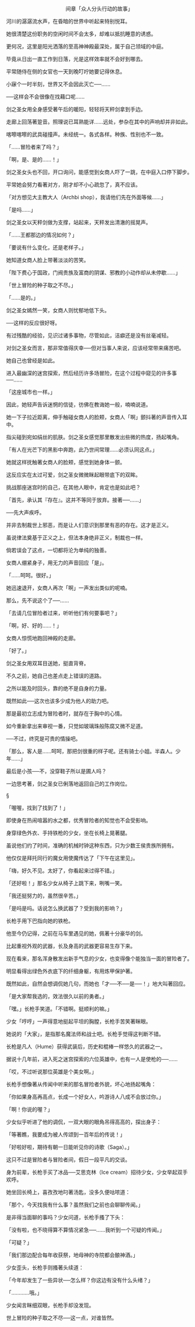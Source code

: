 <p align="center">间章「众人分头行动的故事」</p>

河川的潺潺流水声，在昏暗的世界中听起来特别悦耳。

她很清楚这份职务的空闲时间不会太多，却难以抵抗睡意的诱惑。

更何况，这里是阳光洒落的至高神神殿最深处，属于自己领域的中庭。

毕竟从日出一直工作到日落，光是这样效率就不会好到哪去。

平常随侍在侧的女官也一天到晚叮咛她要记得休息。

小寐个一时半刻，世界又不会因此灭亡──……

──这样会不会很像在找藉口呢……

剑之圣女用全身感受著午后的暖阳，轻轻将天秤剑拿到手边。

走廊上回荡著跫音。照理说已耳熟能详……远处，参杂在其中的声响却并非如此。

喀嚓喀嚓的武具碰撞声。未经统一。各式各样。种族、性别也不一致。

「……冒险者来了吗？」

「啊，是、是的……！」

剑之圣女头也不回，开口询问，能感觉到女商人吓了一跳，在中庭入口停下脚步。

平常她会努力看著对方，刚才却不小心疏忽了，真不应该。

「对方想见大主教大人（Archbi shop），我请他们先在外面等候……」

「是吗……」

剑之圣女以天秤剑做为支撑，站起来，天秤发出清澈的摇晃声。

「……王都那边的情况如何？」

「要说有什么变化，还是老样子。」

她知道女商人脸上带著淡淡的苦笑。

「陛下费心于国政，门阀贵族及富商的阴谋、邪教的小动作却从未停歇……」

「世上冒险的种子取之不尽。」

「……是的。」

剑之圣女嫣然一笑，女商人则忧郁地低下头。

──这样的反应很好呀。

有过残酷的经验，见识过诸多事物，尽管如此，洁癖还是没有丝毫减轻。

对剑之圣女而言，那非常值得庆幸──但对当事人来说，应该经常带来痛苦吧。

她自己也曾经是如此。

进入最幽深的迷宫探索，然后经历许多场冒险，在这个过程中窥见的许多事──……

「这座城市也一样。」

因此，她轻声告诉迷惘的信徒，彷佛在教诲她一般，喃喃说道。

她一下子拉近距离，伸手触碰女商人的脸颊，女商人「啊」颤抖著的声音传入耳中。

指尖碰到宛如绢丝的肌肤。剑之圣女感觉那里散发出些微的热度，扬起嘴角。

「有人在光芒下的黑影中奔跑，此乃世间常理……必须认同这点。」

她就这样抚触著女商人的脸颊，感觉到她身体一颤。

这反应实在太过可爱，剑之圣女微微眯起眼带底下的双眸。

挑战那座迷宫时的自己，在其他人眼中，肯定也是如此吧？

「首先，承认其『存在』。这并不等同于放弃。接著──……」

──先大声疾呼。

并非去制裁世上邪恶，而是让人们意识到那里有恶的存在。这才是正义。

虽说律法奠基于正义之上，但法本身绝非正义，制裁也一样。

倘若误会了这点，一切都将沦为单纯的独善。

女商人绷紧身子，用无力的声音回应「是」。

「……呵呵。很好。」

她迅速退开，女商人再次「啊」一声发出类似的呢喃。

那么，先不说这个了──……

「去请几位冒险者过来，听听他们有何要事吧？」

「啊，好、好的……！」

女商人惊慌地跑回神殿的走廊。

「好了。」

剑之圣女用双耳目送她，挺直背脊。

不久之前，她自己也差点走上错误的道路。

之所以能及时回头，靠的绝不是自身的力量。

既然如此──这次也该多少成为他人的助力吧。

那是最初立志成为冒险者时，就存在于胸中的心情。

如今重新拿出来审视一番，只觉如玻璃珠般陈腐又微不足道。

──不过，终究是可贵的情操吧。

「那么，客人是……呵呵，那把剑很重的样子呢。还有骑士小姐。半森人。少年……」

最后是小孩──不，没穿鞋子所以是圃人吗？

一边思考著，剑之圣女已俐落地返回自己的工作岗位。

§

「喔喔，找到了找到了！」

即使身在热闹喧嚣的水之都，优秀冒险者的知觉也不会受影响。

身穿绿色外衣、手持铁枪的少女，坐在长椅上晃著腿。

虽说他们约了时间，准确的机械时钟这种东西，只为少数王侯贵族所拥有。

他仅仅是拜托同行的魔女用使魔传达了「下午在这里见」。

「嗨，好久不见。太好了，你看起来过得不错。」

「还好啦！」那名少女从椅子上跳下来，咧嘴一笑。

「我还挺努力的，虽然很辛苦。」

「是吗是吗。话说怎么换武器了？受到我的影响？」

长枪手用下巴指向她的铁枪。

他至今仍记得，之前在马车里遇见的她，佩著十分豪华的剑。

比起重视外观的武器，长及身高的武器更容易生存下来。

现在看来，那名浑身散发出新手气息的少女，也变得像个能独当一面的冒险者了。

明显看得出绿色外衣底下的纤细身躯，有用炼甲保护著。

既然如此，自然会想调侃她几句，而她也「才──不──是──！」地大叫著回应。

「是大家帮我选的，效法很久以前的勇者。」

「嘿。」长枪手笑道。「不错啊。挺顺利的嘛。」

少女「哼哼」一声得意地挺起平坦的胸膛，长枪手苦笑著眯眼。

她说的「大家」，是指那名魔法师和战士吧。长枪手觉得这判断不错。

长枪是凡人（Hume）获得武装后，历史和棍棒一样悠久的武器之一。

据说十几年前，进入死之迷宫探索的六位英雄中，也有一人是使枪的──……

「哎，不过听说那位英雄是个美女啊。」

长枪手想像著从传闻中听来的那名冒险者外貌，坏心地扬起嘴角：

「你如果身高再高点，长成一个好女人，吟游诗人八成不会放过你。」

「啊！你说的喔？」

少女似乎听进了他的调侃，一双大眼的眼角吊得高高的，探出身子：

「等著瞧，我要成为被人传颂到一百年后的传说！」

「好啦好啦，期待有朝一日能听见你的诗歌（Saga）。」

这只不过是冒险者与冒险者间，假日一段平凡的交谈。

身为前辈，长枪手买了冰品──艾思克林（Ice cream）招待少女，少女举起双手欢呼。

她坐回长椅上，喜孜孜地叼著汤匙，没多久便咕哝道：

「那个，今天找我有什么事？虽然我们之前也会聊聊传闻。」

是非得当面聊的事吗？少女问道，长枪手搔了下头：

「没有啦，也不晓得算不算情况紧急──……我听到一个可疑的传闻。」

「可疑？」

「我们那边配合每年收获祭，地母神的寺院都会酿神酒。」

少女歪头，长枪手则搔著头续道：

「今年却发生了一些异状──怎么样？你这边有没有什么头绪？」

「…………哦。」

少女闻言眯细双眼，长枪手却没发现。

世上冒险的种子取之不尽──这一点，对谁皆然。

